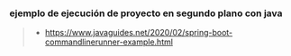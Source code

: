 

### ejemplo de ejecución de proyecto en segundo plano con java
>- https://www.javaguides.net/2020/02/spring-boot-commandlinerunner-example.html